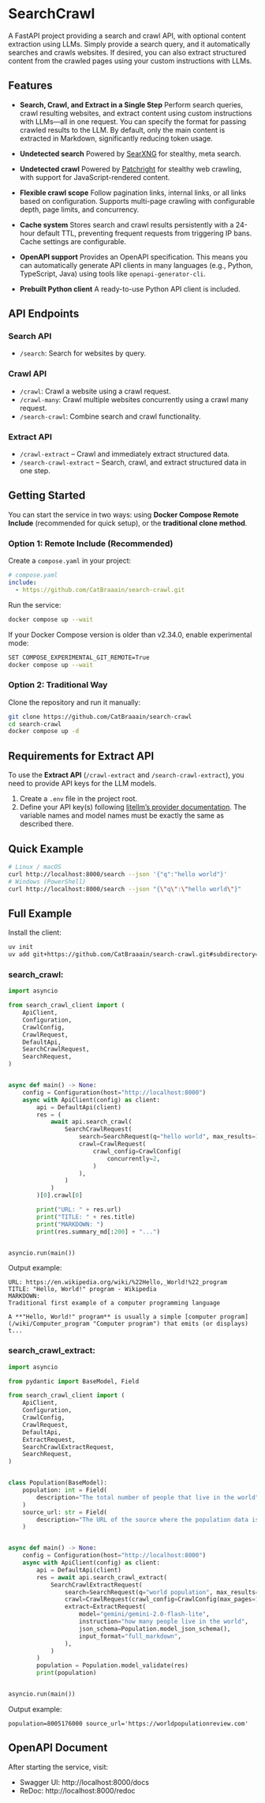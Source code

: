 # SearchCrawl

A FastAPI project providing a search and crawl API, with optional content extraction using LLMs.
Simply provide a search query, and it automatically searches and crawls websites.
If desired, you can also extract structured content from the crawled pages using your custom instructions with LLMs.


## Features

- **Search, Crawl, and Extract in a Single Step**
  Perform search queries, crawl resulting websites, and extract content using custom instructions with LLMs—all in one request.
  You can specify the format for passing crawled results to the LLM.
  By default, only the main content is extracted in Markdown, significantly reducing token usage.

- **Undetected search**
  Powered by [SearXNG](https://github.com/searxng/searxng) for stealthy, meta search.

- **Undetected crawl**
  Powered by [Patchright](https://github.com/Kaliiiiiiiiii-Vinyzu/patchright) for stealthy web crawling, with support for JavaScript-rendered content.

- **Flexible crawl scope**
  Follow pagination links, internal links, or all links based on configuration.
  Supports multi-page crawling with configurable depth, page limits, and concurrency.

- **Cache system**
  Stores search and crawl results persistently with a 24-hour default TTL, preventing frequent requests from triggering IP bans. Cache settings are configurable.

- **OpenAPI support**
  Provides an OpenAPI specification.
  This means you can automatically generate API clients in many languages (e.g., Python, TypeScript, Java) using tools like `openapi-generator-cli`.

- **Prebuilt Python client**
  A ready-to-use Python API client is included.


## API Endpoints

### Search API
- `/search`: Search for websites by query.

### Crawl API
- `/crawl`: Crawl a website using a crawl request.
- `/crawl-many`: Crawl multiple websites concurrently using a crawl many request.
- `/search-crawl`: Combine search and crawl functionality.

### Extract API
- `/crawl-extract` – Crawl and immediately extract structured data.
- `/search-crawl-extract` – Search, crawl, and extract structured data in one step.

## Getting Started

You can start the service in two ways:
using **Docker Compose Remote Include** (recommended for quick setup),
or the **traditional clone method**.

### Option 1: Remote Include (Recommended)

Create a `compose.yaml` in your project:
```yaml
# compose.yaml
include:
  - https://github.com/CatBraaain/search-crawl.git
```

Run the service:
```bash
docker compose up --wait
```

If your Docker Compose version is older than v2.34.0, enable experimental mode:
```bash
SET COMPOSE_EXPERIMENTAL_GIT_REMOTE=True
docker compose up --wait
```

### Option 2: Traditional Way
Clone the repository and run it manually:
```bash
git clone https://github.com/CatBraaain/search-crawl
cd search-crawl
docker compose up -d
```

## Requirements for Extract API

To use the **Extract API** (`/crawl-extract` and `/search-crawl-extract`), you need to provide API keys for the LLM models.

1. Create a `.env` file in the project root.
2. Define your API key(s) following [litellm’s provider documentation](https://docs.litellm.ai/docs/providers).
   The variable names and model names must be exactly the same as described there.

## Quick Example
```bash
# Linux / macOS
curl http://localhost:8000/search --json '{"q":"hello world"}'
# Windows (PowerShell)
curl http://localhost:8000/search --json "{\"q\":\"hello world\"}"
```

## Full Example
Install the client:
```bash
uv init
uv add git+https://github.com/CatBraaain/search-crawl.git#subdirectory=search_crawl_client
```

### search_crawl:
```python
import asyncio

from search_crawl_client import (
    ApiClient,
    Configuration,
    CrawlConfig,
    CrawlRequest,
    DefaultApi,
    SearchCrawlRequest,
    SearchRequest,
)


async def main() -> None:
    config = Configuration(host="http://localhost:8000")
    async with ApiClient(config) as client:
        api = DefaultApi(client)
        res = (
            await api.search_crawl(
                SearchCrawlRequest(
                    search=SearchRequest(q="hello world", max_results=1),
                    crawl=CrawlRequest(
                        crawl_config=CrawlConfig(
                            concurrently=2,
                        )
                    ),
                )
            )
        )[0].crawl[0]

        print("URL: " + res.url)
        print("TITLE: " + res.title)
        print("MARKDOWN: ")
        print(res.summary_md[:200] + "...")


asyncio.run(main())

```

Output example:
```text
URL: https://en.wikipedia.org/wiki/%22Hello,_World!%22_program
TITLE: "Hello, World!" program - Wikipedia
MARKDOWN:
Traditional first example of a computer programming language

A **"Hello, World!" program** is usually a simple [computer program](/wiki/Computer_program "Computer program") that emits (or displays) t...
```

### search_crawl_extract:
```python
import asyncio

from pydantic import BaseModel, Field

from search_crawl_client import (
    ApiClient,
    Configuration,
    CrawlConfig,
    CrawlRequest,
    DefaultApi,
    ExtractRequest,
    SearchCrawlExtractRequest,
    SearchRequest,
)


class Population(BaseModel):
    population: int = Field(
        description="The total number of people that live in the world"
    )
    source_url: str = Field(
        description="The URL of the source where the population data is obtained"
    )


async def main() -> None:
    config = Configuration(host="http://localhost:8000")
    async with ApiClient(config) as client:
        api = DefaultApi(client)
        res = await api.search_crawl_extract(
            SearchCrawlExtractRequest(
                search=SearchRequest(q="world population", max_results=1),
                crawl=CrawlRequest(crawl_config=CrawlConfig(max_pages=1)),
                extract=ExtractRequest(
                    model="gemini/gemini-2.0-flash-lite",
                    instruction="how many people live in the world",
                    json_schema=Population.model_json_schema(),
                    input_format="full_markdown",
                ),
            )
        )
        population = Population.model_validate(res)
        print(population)


asyncio.run(main())

```

Output example:
```
population=8005176000 source_url='https://worldpopulationreview.com'
```


## OpenAPI Document
After starting the service, visit:
- Swagger UI: http://localhost:8000/docs
- ReDoc: http://localhost:8000/redoc
